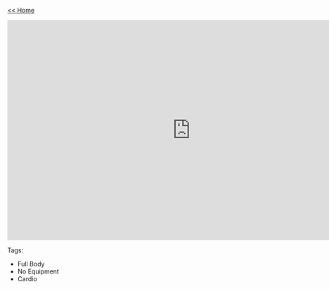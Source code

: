 [<< Home](README.md)

<iframe width="832" height="500" src="https://www.youtube.com/embed/UBMk30rjy0o" frameborder="0" allow="accelerometer; autoplay; encrypted-media; gyroscope; picture-in-picture" allowfullscreen></iframe>

Tags:
* Full Body
* No Equipment
* Cardio